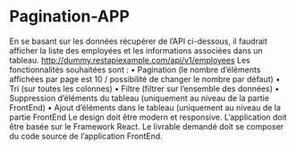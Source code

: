 # Pagination-APP

En se basant sur les données récupérer de l’API ci-dessous, il faudrait afficher la liste des employées 
et les informations associées dans un tableau. 
http://dummy.restapiexample.com/api/v1/employees
Les fonctionnalités souhaitées sont :
• Pagination (le nombre d’éléments affichées par page est 10 / possibilité de changer le nombre 
par défaut)
• Tri (sur toutes les colonnes)
• Filtre (filtrer sur l’ensemble des données)
• Suppression d’éléments du tableau (uniquement au niveau de la partie FrontEnd)
• Ajout d’éléments dans le tableau (uniquement au niveau de la partie FrontEnd
Le design doit être modern et responsive.
L’application doit être basée sur le Framework React.
Le livrable demandé doit se composer du code source de l’application FrontEnd.
